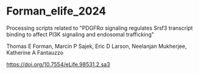 # Forman_elife_2024

Processing scripts related to "PDGFRα signaling regulates Srsf3 transcript binding to affect PI3K signaling and endosomal trafficking"

Thomas E Forman, Marcin P Sajek, Eric D Larson, Neelanjan Mukherjee, Katherine A Fantauzzo

https://doi.org/10.7554/eLife.98531.2.sa3
